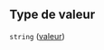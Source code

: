 ## Type de valeur

`string` ([valeur](frw-transmission-definitions-itemconditions-properties-valeur.md))
